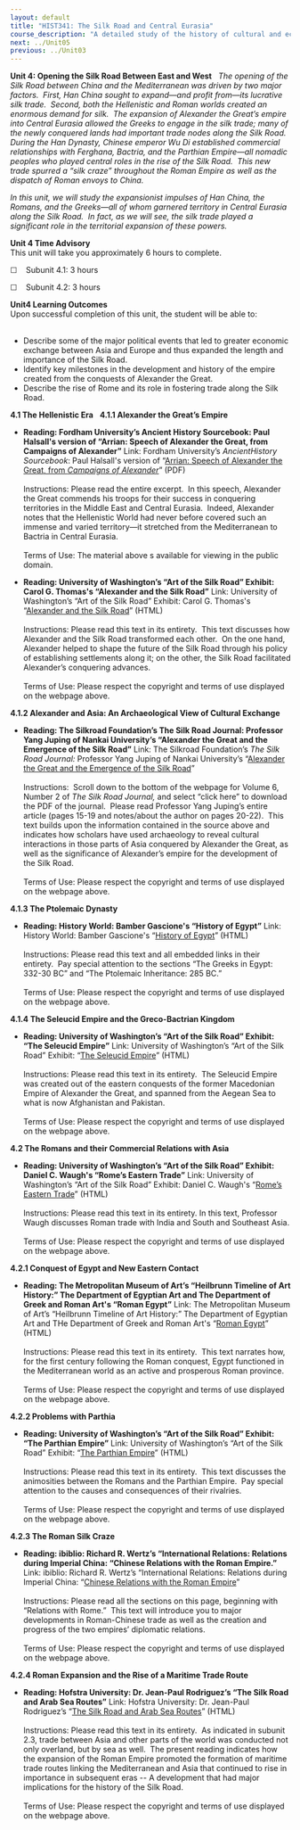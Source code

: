 ```yaml
---
layout: default
title: "HIST341: The Silk Road and Central Eurasia"
course_description: "A detailed study of the history of cultural and economic exchange across Eurasia from ancient to modern times, with particular emphasis in the interactions between different cultures and civilizations."
next: ../Unit05
previous: ../Unit03
---
```

**Unit 4: Opening the Silk Road Between East and West** <span
id="4"></span> 
*The opening of the Silk Road between China and the Mediterranean was
driven by two major factors.  First, Han China sought to expand—and
profit from—its lucrative silk trade.  Second, both the Hellenistic and
Roman worlds created an enormous demand for silk.  The expansion of
Alexander the Great’s empire into Central Eurasia allowed the Greeks to
engage in the silk trade; many of the newly conquered lands had
important trade nodes along the Silk Road.  During the Han Dynasty,
Chinese emperor Wu Di established commercial relationships with
Ferghana, Bactria, and the Parthian Empire—all nomadic peoples who
played central roles in the rise of the Silk Road.  This new trade
spurred a “silk craze” throughout the Roman Empire as well as the
dispatch of Roman envoys to China.*  
  
 *In this unit, we will study the expansionist impulses of Han China,
the Romans, and the Greeks—all of whom garnered territory in Central
Eurasia along the Silk Road.  In fact, as we will see, the silk trade
played a significant role in the territorial expansion of these powers.*

**Unit 4 Time Advisory**  
This unit will take you approximately 6 hours to complete.  
  
 ☐    Subunit 4.1: 3 hours  
  
 ☐    Subunit 4.2: 3 hours

**Unit4 Learning Outcomes**  
Upon successful completion of this unit, the student will be able to:  
    
-   Describe some of the major political events that led to greater
    economic exchange between Asia and Europe and thus expanded the
    length and importance of the Silk Road.
-   Identify key milestones in the development and history of the empire
    created from the conquests of Alexander the Great.
-   Describe the rise of Rome and its role in fostering trade along the
    Silk Road.

**4.1 The Hellenistic Era** <span id="4.1"></span> 
**4.1.1 Alexander the Great’s Empire** <span id="4.1.1"></span> 
-   **Reading: Fordham University’s Ancient History Sourcebook: Paul
    Halsall's version of “Arrian: Speech of Alexander the Great, from
    Campaigns of Alexander”**
    Link: Fordham University’s *AncientHistory Sourcebook*: Paul
    Halsall's version of “[Arrian: Speech of Alexander the Great, from
    *Campaigns of
    Alexander*](https://resources.saylor.org/archived/wp-content/uploads/2011/01/Speech-of-Alexander-the-Great.pdf)”
    (PDF)  
        
     Instructions: Please read the entire excerpt.  In this speech,
    Alexander the Great commends his troops for their success in
    conquering territories in the Middle East and Central Eurasia. 
    Indeed, Alexander notes that the Hellenistic World had never before
    covered such an immense and varied territory—it stretched from the
    Mediterranean to Bactria in Central Eurasia.  
        
     Terms of Use: The material above s available for viewing in the
    public domain.

-   **Reading: University of Washington’s “Art of the Silk Road”
    Exhibit: Carol G. Thomas's “Alexander and the Silk Road”**
    Link: University of Washington’s “Art of the Silk Road” Exhibit:
    Carol G. Thomas's “[Alexander and the Silk
    Road](http://depts.washington.edu/silkroad/exhibit/macedonians/macedonians.html)”
    (HTML)  
        
     Instructions: Please read this text in its entirety.  This text
    discusses how Alexander and the Silk Road transformed each other. 
    On the one hand, Alexander helped to shape the future of the Silk
    Road through his policy of establishing settlements along it; on the
    other, the Silk Road facilitated Alexander’s conquering advances.  
        
     Terms of Use: Please respect the copyright and terms of use
    displayed on the webpage above.

**4.1.2 Alexander and Asia: An Archaeological View of Cultural
Exchange** <span id="4.1.2"></span> 
-   **Reading: The Silkroad Foundation’s The Silk Road Journal:
    Professor Yang Juping of Nankai University’s “Alexander the Great
    and the Emergence of the Silk Road”**
    Link: The Silkroad Foundation’s *The Silk Road Journal:* Professor
    Yang Juping of Nankai University’s “[Alexander the Great and the
    Emergence of the Silk
    Road](http://www.silk-road.com/newsletter/vol6num2/)”    
        
     Instructions:  Scroll down to the bottom of the webpage for Volume
    6, Number 2 of *The Silk Road Journal,* and select “click here” to
    download the PDF of the journal.  Please read Professor Yang
    Juping’s entire article (pages 15-19 and notes/about the author on
    pages 20-22).  This text builds upon the information contained in
    the source above and indicates how scholars have used archaeology to
    reveal cultural interactions in those parts of Asia conquered by
    Alexander the Great, as well as the significance of Alexander’s
    empire for the development of the Silk Road.    
                  
     Terms of Use: Please respect the copyright and terms of use
    displayed on the webpage above.

**4.1.3 The Ptolemaic Dynasty** <span id="4.1.3"></span> 
-   **Reading: History World: Bamber Gascione's “History of Egypt”**
    Link: History World: Bamber Gascione's “[History of
    Egypt](http://www.historyworld.net/wrldhis/PlainTextHistories.asp?ParagraphID=aqm)”
    (HTML)  
        
     Instructions: Please read this text and all embedded links in their
    entirety.  Pay special attention to the sections “The Greeks in
    Egypt: 332-30 BC” and “The Ptolemaic Inheritance: 285 BC.”  
        
     Terms of Use: Please respect the copyright and terms of use
    displayed on the webpage above.

**4.1.4 The Seleucid Empire and the Greco-Bactrian Kingdom** <span
id="4.1.4"></span> 
-   **Reading: University of Washington’s “Art of the Silk Road”
    Exhibit: “The Seleucid Empire”**
    Link: University of Washington’s “Art of the Silk Road” Exhibit:
    “[The Seleucid
    Empire](http://depts.washington.edu/silkroad/exhibit/seleucids/seleucids.html)”
    (HTML)  
        
     Instructions: Please read this text in its entirety.  The Seleucid
    Empire was created out of the eastern conquests of the former
    Macedonian Empire of Alexander the Great, and spanned from the
    Aegean Sea to what is now Afghanistan and Pakistan.  
        
     Terms of Use: Please respect the copyright and terms of use
    displayed on the webpage above.

**4.2 The Romans and their Commercial Relations with Asia** <span
id="4.2"></span> 
-   **Reading: University of Washington’s “Art of the Silk Road”
    Exhibit: Daniel C. Waugh's “Rome’s Eastern Trade”**
    Link: University of Washington’s “Art of the Silk Road” Exhibit:
    Daniel C. Waugh's “[Rome’s Eastern
    Trade](http://depts.washington.edu/silkroad/exhibit/rome/rome.html)”
    (HTML)  
        
     Instructions: Please read this text in its entirety. In this text,
    Professor Waugh discusses Roman trade with India and South and
    Southeast Asia.  
        
     Terms of Use: Please respect the copyright and terms of use
    displayed on the webpage above.

**4.2.1 Conquest of Egypt and New Eastern Contact** <span
id="4.2.1"></span> 
-   **Reading: The Metropolitan Museum of Art’s “Heilbrunn Timeline of
    Art History:” The Department of Egyptian Art and The Department of
    Greek and Roman Art's “Roman Egypt”**
    Link: The Metropolitan Museum of Art’s “Heilbrunn Timeline of Art
    History:” The Department of Egyptian Art and THe Department of Greek
    and Roman Art's “[Roman
    Egypt](http://www.metmuseum.org/toah/hd/regy/hd_regy.htm)” (HTML)  
        
     Instructions: Please read this text in its entirety.  This text
    narrates how, for the first century following the Roman conquest,
    Egypt functioned in the Mediterranean world as an active and
    prosperous Roman province.  
        
     Terms of Use: Please respect the copyright and terms of use
    displayed on the webpage above.

**4.2.2 Problems with Parthia** <span id="4.2.2"></span> 
-   **Reading: University of Washington’s “Art of the Silk Road”
    Exhibit: “The Parthian Empire”**
    Link: University of Washington’s “Art of the Silk Road” Exhibit:
    “[The Parthian
    Empire](http://depts.washington.edu/silkroad/exhibit/parthians/parthians.html)”
    (HTML)  
        
     Instructions: Please read this text in its entirety.  This text
    discusses the animosities between the Romans and the Parthian
    Empire.  Pay special attention to the causes and consequences of
    their rivalries.  
        
     Terms of Use: Please respect the copyright and terms of use
    displayed on the webpage above.

**4.2.3 The Roman Silk Craze** <span id="4.2.3"></span> 
-   **Reading: ibiblio: Richard R. Wertz’s “International Relations:
    Relations during Imperial China: “Chinese Relations with the Roman
    Empire.”**
    Link: ibiblio: Richard R. Wertz’s “International Relations:
    Relations during Imperial China: “[Chinese Relations with the Roman
    Empire](http://www.ibiblio.org/chinesehistory/contents/03pol/c05s01.html#Chinese%20Silk%20in%20the%20Roman%20Empire)”  
        
     Instructions: Please read all the sections on this page, beginning
    with “Relations with Rome.”  This text will introduce you to major
    developments in Roman-Chinese trade as well as the creation and
    progress of the two empires’ diplomatic relations.  
        
     Terms of Use: Please respect the copyright and terms of use
    displayed on the webpage above.

**4.2.4 Roman Expansion and the Rise of a Maritime Trade Route** <span
id="4.2.4"></span> 
-   **Reading: Hofstra University: Dr. Jean-Paul Rodriguez’s “The Silk
    Road and Arab Sea Routes”**
    Link: Hofstra University: Dr. Jean-Paul Rodriguez’s “[The Silk Road
    and Arab Sea
    Routes](http://www.people.hofstra.edu/geotrans/eng/ch2en/conc2en/silkroad.html)”
    (HTML)  
        
     Instructions: Please read this text in its entirety.  As indicated
    in subunit 2.3, trade between Asia and other parts of the world was
    conducted not only overland, but by sea as well.  The present
    reading indicates how the expansion of the Roman Empire promoted the
    formation of maritime trade routes linking the Mediterranean and
    Asia that continued to rise in importance in subsequent eras -- A
    development that had major implications for the history of the Silk
    Road.  
        
     Terms of Use: Please respect the copyright and terms of use
    displayed on the webpage above.


